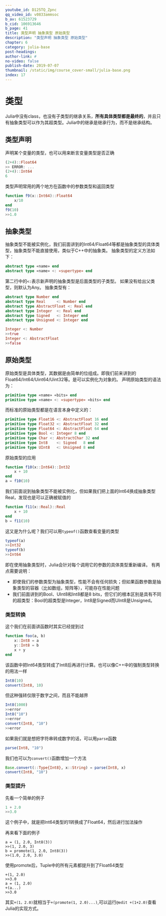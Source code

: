 ```yaml
---
youtube_id: D125TQ_Zpnc
qq_video_id: v0833ammsoc
b_av: 61523729
b_cid: 106913646
b_page: 41
title: 类型声明 抽象类型 原始类型
description: "类型声明 抽象类型 原始类型"
chapter: 6
category: julia-base
post-headings:
author-link: #
no-video: false
publish-date: 2019-07-07
thumbnail: /static/img/course_cover-small/julia-base.png
index: 17
---
```


# 类型
Julia中没有class，也没有子类型的继承关系，**所有具体类型都是最终的**，并且只有抽象类型可以作为其超类型。Julia中的继承是继承行为，而不是继承结构。



## 类型声明

声明某个变量的类型，也可以用来断言变量类型是否正确
```Julia
(2+4)::Float64
>> ERROR: ...
(2+4)::Int64
6
```
类型声明常用的两个地方在函数中的参数类型和返回类型
```Julia
function f9(x::Int64)::Float64
    x/10
end
f9(10)
>>1.0
```




## 抽象类型

 抽象类型不能被实例化，我们前面讲到的Int64/Float64等都是抽象类型的具体类型，抽象类型不能直接使用，类似于C++中的抽象类。
 抽象类型的定义方法如下：
 ```Julia
 abstract type «name» end
 abstract type «name» <: «supertype» end
 ```
第二行中的`<:`表示新声明的抽象类型是后面类型的子类型。
如果没有给出父类型，则默认为Any。
抽象类型有：
```Julia
abstract type Number end
abstract type Real     <: Number end
abstract type AbstractFloat <: Real end
abstract type Integer  <: Real end
abstract type Signed   <: Integer end
abstract type Unsigned <: Integer end
```

```Julia
Integer <: Number
>>true
Integer <: AbstractFloat
>>false
```





## 原始类型

原始类型是具体类型，其数据是由简单的位组成。即我们前来讲到的Float64/Int64/Uint64/Uint32等。是可以实例化为对象的。
声明原始类型的语法为：
```Julia
primitive type «name» «bits» end
primitive type «name» <: «supertype» «bits» end
```
而标准的原始类型都是在语言本身中定义的：
```Julia
primitive type Float16 <: AbstractFloat 16 end
primitive type Float32 <: AbstractFloat 32 end
primitive type Float64 <: AbstractFloat 64 end
primitive type Bool <: Integer 8 end
primitive type Char <: AbstractChar 32 end
primitive type Int8    <: Signed   8 end
primitive type UInt8   <: Unsigned 8 end
```

原始类型的应用
```Julia
function f10(x::Int64)::Int32
    x + 10
end
a = f10(10)
```
我们前面说到抽象类型不能被实例化，但如果我们把上面的Int64换成抽象类型Real，发现也是可以正确被赋值的
```Julia
function f11(x::Real)::Real
    x + 10
end
b = f11(10)
```
这又是为什么呢？我们可以用`typeof()`函数查看变量的类型
```Julia
typeof(a)
>>Int32
typeof(b)
>>Int64
```
即在使用抽象类型时，Julia会针对每个调用它的参数的具体类型重新编译。
有两点需要说明：
 - 即使我们的参数类型为抽象类型，性能不会有任何损失；但如果函数参数是抽象类型的容器（比如数组，矩阵等），可能存在性能问题
 - 我们前面讲到的Bool、UInt8和Int8都是8 bits，但它们的根本区别是具有不同的超类型：Bool的超类型是Integer，Int8是Signed而UInt8是Unsigned。


### 类型转换

这个我们在前面讲函数时其实已经提到过
```Julia
function foo(a, b)
    x::Int8 = a
    y::Int8 = b
    x + y
end
```
该函数中把Int64类型转成了Int8后再进行计算。也可以像C++中的强制类型转换的用法一样
```Julia
Int8(10)
convert(Int8, 10)
```
但这种强转仅限于数字之间，而且不能越界
```Julia
Int8(1000)
>>error
Int8("10")
>>error
convert(Int8, "10")
>>error
```
如果我们就是想把字符串转成数字的话，可以用`parse`函数
```Julia
parse(Int8, "10")
```
我们也可以为`convert()`函数增加一个方法
```Julia
Base.convert(::Type{Int8}, x::String) = parse(Int8, x)
convert(Int8, "10")
```

### 类型提升

先看一个简单的例子
```julia
1 + 2.0
>>3.0
```
这个例子中，就是把Int64类型的1转换成了Float64，然后进行加法操作

再来看下面的例子
```
a = (1, 2.0, Int8(3))
>>(1, 2.0, 3)
b = promote(1, 2.0, Int8(3))
>>(1.0, 2.0, 3.0)
```
使用promote后，Tuple中的所有元素都提升到了Float64类型

```
+(1, 2.0)
>>3.0
a = (1, 2.0)
+(a...)
>>3.0
```
其实`+(1，2.0)`就相当于`+(promote(1, 2.0)...)`,可以运行`@edit +(1+2.0)`查看Julia的实现方式。






